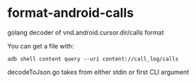 # format-android-calls
golang decoder of vnd.android.cursor.dir/calls format

You can get a file with:
```
adb shell content query --uri content://call_log/calls
```

decodeToJson.go takes from either stdin or first CLI argument
